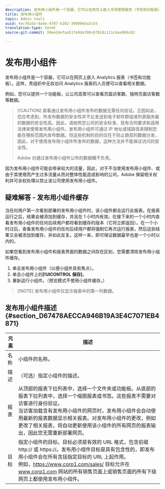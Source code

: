 ```yaml
---
description: 发布用小组件是一个容器，它可以在网页上嵌入市场营销报告（书签和功能板）。这样，贵组织中无权访问市场营销报告的人员便可以查看相关数据。
title: 发布用小组件
topic: Admin tools
uuid: 4ecf6a5a-8a4e-4707-b282-39890eba3c5d
translation-type: tm+mt
source-git-commit: 99ee24efaa517e8da700c67818c111c4aa90dc02

---
```



# 发布用小组件

发布用小组件是一个容器，它可以在网页上嵌入 Analytics 报表（书签和功能板）。这样，贵组织中无权访问 Analytics 报表的人员便可以查看相关数据。

例如，您可以提供一个功能板，让公司高管可以查看页面访客数、独特页面访客数等数据。

> [!CAUTION] 查看通过发布用小组件发布的数据无需任何验证。正因如此，您应考虑到，所发布数据的安全性并不比发送到电子邮件群组或列表服务器的数据的安全性高。因此，请依照您公司的安全标准、现有合同要求和适用法律来使用发布用小组件。发布用小组件可通过 IP 地址或域路径来限制您能在哪些范围内发布数据。但这些机制的目的仅在于防止随意的数据分发，因此，对于使用发布用小组件所发布的数据，这种方法并不能保证访问的安全性。
>
> Adobe 对通过发布用小组件公布的数据概不负责。

因为发布用小组件可能会带来较大的流量，因此，对于不当使用发布用小组件、或由于其使用而产生过多流量从而对整体性能造成影响的公司，Adobe 保留相关权利并可全权处理以禁止该公司使用发布用小组件。

## 疑难解答 - 发布用小组件缓存

当任何用户第一次看到部署的发布用小组件时，该小组件都会运行此报表。在报表运行之后，结果会被添加到缓存，并且在 1 小时内有效。在接下来的一个小时内查看发布用小组件的任何后续用户都将看到缓存的版本（它将立即返回）。在一个小时过后，查看发布用小组件的任何后续用户都将强制它再次运行报表，然后这些结果又会被添加到缓存，并如此反复。这样一来，即可保证数据最早也是一个小时以内的。

如果您看到发布用小组件和报表界面的数据之间存在区别，您需要清除发布用小组件缓存。

1. 单击发布用小组件（以便小组件具有焦点）。
1. 单击小组件上的&#x200B;**[!UICONTROL 保存]**。
1. 重新运行小组件。（预览模式不使用小组件缓存。）

> [!NOTE] 发布用小组件仅显示报表中的第一列数据。

## 发布用小组件描述 {#section_D67478AECCA946B19A3E4C7071EB4871}

| 元素 | 描述 |
|--- |--- |
| 名称 | 小组件的名称。 |
| 描述 | （可选）指定小组件的描述。 |
| 报表 | 从顶部的报表下拉列表中，选择一个文件夹或功能板。从底部的报表下拉列表中，选择一个缩图报表或书签。这些报表不需要对访客进行身份验证。<br>当访客加载含有发布用小组件的网页时，发布用小组件会自动使用最新的报表数据显示相关报表。对发布用小组件的更改，例如更改了相关报表，将自动更新使用该小组件的所有网页的报表输出，因此您无需重新部署网页。</br> |
| 目标 | 指定小组件的目标。目标必须是有效的 URL 格式，包含前缀 http:// 或 https://。发布用小组件目标是具有包含性的，即发布用小组件会在所有含括指定目标的 URL 上起作用。<br>例如，https://www.corp1.com/sales/ 目标允许在 www.corp1.com 网站的所有销售页面上或销售页面的所有下级网页上都使用发布用小组件。</br> |

